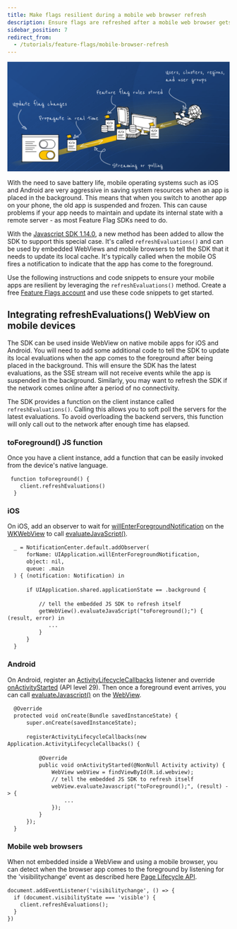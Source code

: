 ```yaml
---
title: Make flags resilient during a mobile web browser refresh
description: Ensure flags are refreshed after a mobile web browser gets brought to the foreground.
sidebar_position: 7
redirect_from:
  - /tutorials/feature-flags/mobile-browser-refresh
---
```


<CTABanner
  buttonText="Learn More"
  title="Continue your learning journey."
  tagline="Take a Feature Flags Certification today!"
  link="/certifications/feature-flags"
  closable={true}
  target="_self"
/>

![FF Workflow](./static/ffworkflow.png)

With the need to save battery life, mobile operating systems such as iOS and Android are very aggressive in saving system resources when an app is placed in the background. This means that when you switch to another app on your phone, the old app is suspended and frozen. This can cause problems if your app needs to maintain and update its internal state with a remote server - as most Feature Flag SDKs need to do.

With the [Javascript SDK 1.14.0](https://github.com/harness/ff-javascript-client-sdk/releases/tag/1.14.0), a new method has been added to allow the SDK to support this special case. It's called `refreshEvaluations()` and can be used by embedded WebViews and mobile browsers to tell the SDK that it needs to update its local cache. It's typically called when the mobile OS fires a notification to indicate that the app has come to the foreground.

Use the following instructions and code snippets to ensure your mobile apps are resilient by leveraging the `refreshEvaluations()` method. Create a free [Feature Flags account](https://app.harness.io/auth/#/signup/?module=cf) and use these code snippets to get started.

## Integrating refreshEvaluations() WebView on mobile devices

The SDK can be used inside WebView on native mobile apps for iOS and Android. You will need to add some additional code to tell the SDK to update its local evaluations when the app comes to the foreground after being placed in the background. This will ensure the SDK has the latest evaluations, as the SSE stream will not receive events while the app is suspended in the background. Similarly, you may want to refresh the SDK if the network comes online after a period of no connectivity.

The SDK provides a function on the client instance called `refreshEvaluations()`. Calling this allows you to soft poll the servers for the latest evaluations. To avoid overloading the backend servers, this function will only call out to the network after enough time has elapsed.

### toForeground() JS function

Once you have a client instance, add a function that can be easily invoked from the device's native language.

```
 function toForeground() {
    client.refreshEvaluations()
  }
```

### iOS

On iOS, add an observer to wait for [willEnterForegroundNotification](https://developer.apple.com/documentation/uikit/uiapplication/1622944-willenterforegroundnotification) on the [WKWebView](https://developer.apple.com/documentation/webkit/wkwebview) to call [evaluateJavaScript()](https://developer.apple.com/documentation/webkit/wkwebview/1415017-evaluatejavascript).

```
  _ = NotificationCenter.default.addObserver(
      forName: UIApplication.willEnterForegroundNotification,
      object: nil,
      queue: .main
  ) { (notification: Notification) in

      if UIApplication.shared.applicationState == .background {

          // tell the embedded JS SDK to refresh itself
          getWebView().evaluateJavaScript("toForeground();") { (result, error) in
             ...
          }
      }
  }
```

### Android

On Android, register an [ActivityLifecycleCallbacks](https://developer.android.com/reference/android/app/Application.ActivityLifecycleCallbacks) listener and override [onActivityStarted](https://developer.android.com/reference/android/app/Application.ActivityLifecycleCallbacks#onActivityStarted(android.app.Activity)) (API level 29). Then once a foreground event arrives, you can call [evaluateJavascript()](https://developer.android.com/reference/android/webkit/WebView#evaluateJavascript(java.lang.String,%20android.webkit.ValueCallback%3Cjava.lang.String%3E)) on the [WebView](https://developer.android.com/reference/android/webkit/WebView).

```
  @Override
  protected void onCreate(Bundle savedInstanceState) {
      super.onCreate(savedInstanceState);

      registerActivityLifecycleCallbacks(new Application.ActivityLifecycleCallbacks() {

          @Override
          public void onActivityStarted(@NonNull Activity activity) {
              WebView webView = findViewById(R.id.webview);
              // tell the embedded JS SDK to refresh itself
              webView.evaluateJavascript("toForeground();", (result) -> {
                  ...
              });
          }
      });
  }
```

### Mobile web browsers

When not embedded inside a WebView and using a mobile browser, you can detect when the browser app comes to the foreground by listening for the 'visibilitychange' event as described here [Page Lifecycle API](https://developer.chrome.com/blog/page-lifecycle-api/).

```
document.addEventListener('visibilitychange', () => {
  if (document.visibilityState === 'visible') {
    client.refreshEvaluations();
  }
})
```
